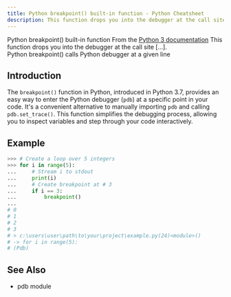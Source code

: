 ```yaml
---
title: Python breakpoint() built-in function - Python Cheatsheet
description: This function drops you into the debugger at the call site. Specifically, it calls sys.breakpointhook(), passing args and kws straight through. By default, sys.breakpointhook() calls pdb.set_trace() expecting no arguments. In this case, it is purely a convenience function so you don’t have to explicitly import pdb or type as much code to enter the debugger. However, sys.breakpointhook() can be set to some other function and breakpoint() will automatically call that, allowing you to drop into the debugger of choice.
---
```


<base-title :title="frontmatter.title" :description="frontmatter.description">
Python breakpoint() built-in function
</base-title>

<base-disclaimer>
  <base-disclaimer-title>
    From the <a target="_blank" href="https://docs.python.org/3/library/functions.html#breakpoint">Python 3 documentation</a>
  </base-disclaimer-title>
  <base-disclaimer-content>
    This function drops you into the debugger at the call site [...].
    <br/>
    Python breakpoint() calls Python debugger at a given line 
  </base-disclaimer-content>
</base-disclaimer>

## Introduction

The `breakpoint()` function in Python, introduced in Python 3.7, provides an easy way to enter the Python debugger (`pdb`) at a specific point in your code. It's a convenient alternative to manually importing `pdb` and calling `pdb.set_trace()`. This function simplifies the debugging process, allowing you to inspect variables and step through your code interactively.

## Example

```python
>>> # Create a loop over 5 integers
>>> for i in range(5):
...     # Stream i to stdout
...     print(i)
...     # Create breakpoint at # 3
...     if i == 3:
...         breakpoint()
...
# 0
# 1
# 2
# 3
# > c:\users\user\path\to\your\project\example.py(24)<module>()
# -> for i in range(5):
# (Pdb)
```

## See Also

- <router-link :to="'/modules/pdb'">pdb module</router-link>
